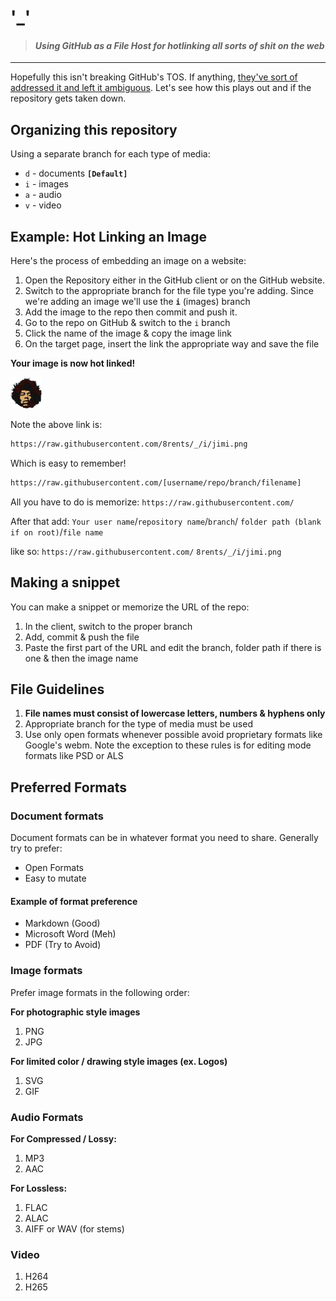 #  '_' 

>  ####  *Using GitHub as a File Host for hotlinking all sorts of shit on the web* 

---

Hopefully this isn't breaking GitHub's TOS. If anything, [they've sort of addressed it and left it ambiguous](https://github.community/t/uploading-an-image-to-a-github-repo-to-hotlink-from-a-site/1889). Let's see how this plays out and if the repository gets taken down.

## Organizing this repository

Using a separate branch for each type of media:

- `d` - documents __`[Default]`__
- `i` - images
- `a` - audio
- `v` - video

## Example: Hot Linking an Image

Here's the process of embedding an image on a website:

1. Open the Repository either in the GitHub client or on the GitHub website.
2. Switch to the appropriate branch for the file type you're adding. Since we're adding an image we'll use the **`i`** (images) branch
3. Add the image to the repo then commit and push it.
4. Go to the repo on GitHub & switch to the `i` branch
5. Click the name of the image & copy the image link
6. On the target page, insert the link the appropriate way and save the file

__Your image is now hot linked!__

![Jimi Test](https://raw.githubusercontent.com/8rents/_/i/jimi.png)

Note the above link is:

```txt
https://raw.githubusercontent.com/8rents/_/i/jimi.png
```

Which is easy to remember!

```txt
https://raw.githubusercontent.com/[username/repo/branch/filename]
```

All you have to do is memorize: `https://raw.githubusercontent.com/`

After that add: `Your user name`/`repository name`/`branch`/ `folder path (blank if on root)`/`file name`


like so: `https://raw.githubusercontent.com/` `8rents/_/i/jimi.png`

## Making a snippet

You can make a snippet or memorize the URL of the repo:

1. In the client, switch to the proper branch
2. Add, commit & push the file
3. Paste the first part of the URL and edit the branch, folder path if there is one & then the image name

## File Guidelines 

1. **File names must consist of lowercase letters, numbers & hyphens only**
2. Appropriate branch for the type of media must be used
3. Use only open formats whenever possible avoid proprietary formats like Google's webm. Note the exception to these rules is for editing mode formats like PSD or ALS

## Preferred Formats

### Document formats

Document formats can be in whatever format you need to share. Generally try to prefer:

- Open Formats
- Easy to mutate

#### Example of format preference 

- Markdown (Good)
- Microsoft Word (Meh)
- PDF (Try to Avoid)

### Image formats

Prefer image formats in the following order:

**For photographic style images** 

1. PNG
2. JPG

**For limited color / drawing style images (ex. Logos)** 

1. SVG
2. GIF

### Audio Formats

**For Compressed / Lossy:**

1. MP3
2. AAC

**For Lossless:**

1. FLAC
2. ALAC
3. AIFF or WAV (for stems)

### Video

1. H264
2. H265
